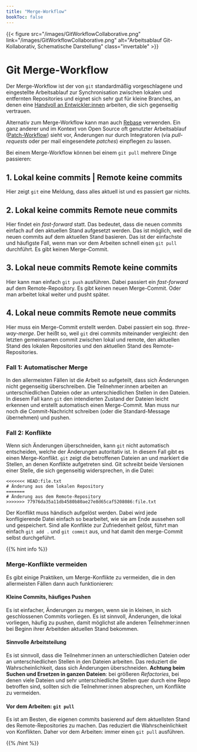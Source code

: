 ```yaml
---
title: "Merge-Workflow"
bookToc: false
---
```


{{< figure src="/images/GitWorkflowCollaborative.png" link="/images/GitWorkflowCollaborative.png" alt="Arbeitsablauf Git-Kollaborativ, Schematische Darstellung" class="invertable" >}}

# Git Merge-Workflow

Der Merge-Workflow ist der von `git` standardmäßig vorgeschlagene und eingestellte Arbeitsablauf zur Synchronisation zwischen lokalen und entfernten Repositories und eignet sich sehr gut für kleine Branches, an denen eine [Handvoll an Entwickler:innen](https://en.wikipedia.org/wiki/The_Mythical_Man-Month) arbeiten, die sich gegenseitig vertrauen.

Alternativ zum Merge-Workflow kann man auch [Rebase](https://git-scm.com/book/en/v2/Git-Branching-Rebasing) verwenden. 
Ein ganz anderer und im Kontext von Open Source oft genutzter Arbeitsablauf ([Patch-Workflow](https://git-scm.com/docs/gitworkflows")) sieht vor, Änderungen nur durch Integratoren (via *pull-requests* oder per mail eingesendete *patches*) einpflegen zu lassen.

Bei einem Merge-Workflow können bei einem `git pull` mehrere Dinge passieren:

## 1. Lokal keine commits | Remote keine commits

Hier zeigt `git` eine Meldung, dass alles aktuell ist und es passiert gar nichts.

## 2. Lokal keine commits <i class="ri-arrow-left-line"></i> Remote neue commits

Hier findet ein *fast-forward* statt. 
Das bedeutet, dass die neuen commits einfach auf den aktuellen Stand aufgesetzt werden. 
Das ist möglich, weil die neuen commits auf dem aktuellen Stand basieren. Das ist der einfachste und häufigste Fall, wenn man vor dem Arbeiten schnell einen `git pull` durchführt. Es gibt keinen Merge-Commit.

## 3. Lokal neue commits <i class="ri-arrow-right-line"></i> Remote keine commits

Hier kann man einfach `git push` ausführen. 
Dabei passiert ein *fast-forward* auf dem Remote-Repository. Es gibt keinen neuen Merge-Commit. 
Oder man arbeitet lokal weiter und pusht später.

## 4. Lokal neue commits <i class="ri-expand-horizontal-s-line"></i> Remote neue commits

Hier muss ein Merge-Commit erstellt werden. 
Dabei passiert ein sog. *three-way-merge*. 
Der heißt so, weil `git` drei commits miteinander vergleicht: den letzten gemeinsamen commit zwischen lokal und remote, den aktuellen Stand des lokalen Repositories und den aktuellen Stand des Remote-Repositories.

### Fall 1: Automatischer Merge

In den allermeisten Fällen ist die Arbeit so aufgeteilt, dass sich Änderungen nicht gegenseitig überschreiben. Die Teilnehmer:innen arbeiten an unterschiedlichen Dateien oder an unterschiedlichen Stellen in den Dateien. In diesem Fall kann `git` den intendierten Zustand der Dateien leicht erkennen und erstellt automatisch einen Merge-Commit. Man muss nur noch die Commit-Nachricht schreiben (oder die Standard-Message übernehmen) und pushen.

### Fall 2: Konflikte

Wenn sich Änderungen überschneiden, kann `git` nicht automatisch entscheiden, welche der Änderungen autoritativ ist. 
In diesem Fall gibt es einen Merge-Konflikt. 
`git` zeigt die betroffenen Dateien an und markiert die Stellen, an denen Konflikte aufgetreten sind.
Git schreibt beide Versionen einer Stelle, die sich gegenseitig widersprechen, in die Datei:

```
<<<<<<< HEAD:file.txt
# Änderung aus dem lokalen Repository
=======
# Änderung aus dem Remote-Repository
>>>>>>> 77976da35a11db4580b80ae27e8d65caf5208086:file.txt
```

Der Konflikt muss händisch aufgelöst werden. 
Dabei wird jede konfligierende Datei einfach so bearbeitet, wie sie am Ende aussehen soll und gespeichert. 
Sind alle Konflikte zur Zufriedenheit gelöst, führt man einfach `git add .` und `git commit` aus, und hat damit den merge-Commit selbst durchgeführt.

{{% hint info %}}

### Merge-Konflikte vermeiden

Es gibt einige Praktiken, um Merge-Konflikte zu vermeiden, die in den allermeisten Fällen dann auch funktionieren:

#### Kleine Commits, häufiges Pushen

Es ist einfacher, Änderungen zu mergen, wenn sie in kleinen, in sich geschlossenen Commits vorliegen. Es ist sinnvoll, Änderungen, die lokal vorliegen, häufig zu pushen, damit möglichst alle anderen Teilnehmer:innen bei Beginn ihrer Arbeitden aktuellen Stand bekommen.

#### Sinnvolle Arbeitsteilung

Es ist sinnvoll, dass die Teilnehmer:innen an unterschiedlichen Dateien oder an unterschiedlichen Stellen in den Dateien arbeiten. Das reduziert die Wahrscheinlichkeit, dass sich Änderungen überschneiden. **Achtung beim Suchen und Ersetzen in ganzen Dateien**: bei größeren *Refactories*, bei denen viele Dateien und sehr unterschiedliche Stellen quer durch eine Repo betroffen sind, sollten sich die Teilnehmer:innen absprechen, um Konflikte zu vermeiden.

#### Vor dem Arbeiten: `git pull`

Es ist am Besten, die eigenen commits basierend auf dem aktuellsten Stand des Remote-Repositories zu machen. Das reduziert die Wahrscheinlichkeit von Konflikten. Daher vor dem Arbeiten: immer einen `git pull` ausführen.

{{% /hint %}}

